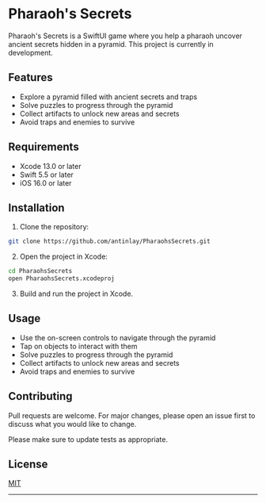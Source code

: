 # Pharaoh's Secrets

Pharaoh's Secrets is a SwiftUI game where you help a pharaoh uncover ancient secrets hidden in a pyramid. This project is currently in development.

## Features

- Explore a pyramid filled with ancient secrets and traps
- Solve puzzles to progress through the pyramid
- Collect artifacts to unlock new areas and secrets
- Avoid traps and enemies to survive

## Requirements

- Xcode 13.0 or later
- Swift 5.5 or later
- iOS 16.0 or later

## Installation

1. Clone the repository:

```bash
git clone https://github.com/antinlay/PharaohsSecrets.git
```

2. Open the project in Xcode:

```bash
cd PharaohsSecrets
open PharaohsSecrets.xcodeproj
```

3. Build and run the project in Xcode.

## Usage

- Use the on-screen controls to navigate through the pyramid
- Tap on objects to interact with them
- Solve puzzles to progress through the pyramid
- Collect artifacts to unlock new areas and secrets
- Avoid traps and enemies to survive

## Contributing

Pull requests are welcome. For major changes, please open an issue first to discuss what you would like to change.

Please make sure to update tests as appropriate.

## License

[MIT](https://choosealicense.com/licenses/mit/)

---
